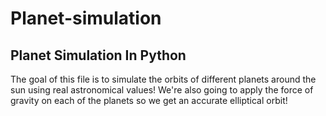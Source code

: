 # Planet-simulation
 
 ## Planet Simulation In Python
 The goal of this file is to simulate the orbits of different planets around the sun using real astronomical values! We're also going to apply the force of gravity on each of the planets so we get an accurate elliptical orbit!
